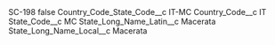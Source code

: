 <?xml version="1.0" encoding="UTF-8"?>
<CustomMetadata xmlns="http://soap.sforce.com/2006/04/metadata" xmlns:xsi="http://www.w3.org/2001/XMLSchema-instance" xmlns:xsd="http://www.w3.org/2001/XMLSchema">
    <label>SC-198</label>
    <protected>false</protected>
    <values>
        <field>Country_Code_State_Code__c</field>
        <value xsi:type="xsd:string">IT-MC</value>
    </values>
    <values>
        <field>Country_Code__c</field>
        <value xsi:type="xsd:string">IT</value>
    </values>
    <values>
        <field>State_Code__c</field>
        <value xsi:type="xsd:string">MC</value>
    </values>
    <values>
        <field>State_Long_Name_Latin__c</field>
        <value xsi:type="xsd:string">Macerata</value>
    </values>
    <values>
        <field>State_Long_Name_Local__c</field>
        <value xsi:type="xsd:string">Macerata</value>
    </values>
</CustomMetadata>
